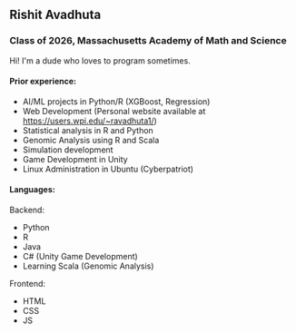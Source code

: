 ## Rishit Avadhuta
### Class of 2026, Massachusetts Academy of Math and Science

Hi! I'm a dude who loves to program sometimes.

#### Prior experience:

- AI/ML projects in Python/R (XGBoost, Regression)
- Web Development (Personal website available at https://users.wpi.edu/~ravadhuta1/)
- Statistical analysis in R and Python
- Genomic Analysis using R and Scala
- Simulation development
- Game Development in Unity
- Linux Administration in Ubuntu (Cyberpatriot)

#### Languages:

Backend:
- Python
- R
- Java
- C# (Unity Game Development)
- Learning Scala (Genomic Analysis)

Frontend:
- HTML
- CSS
- JS
